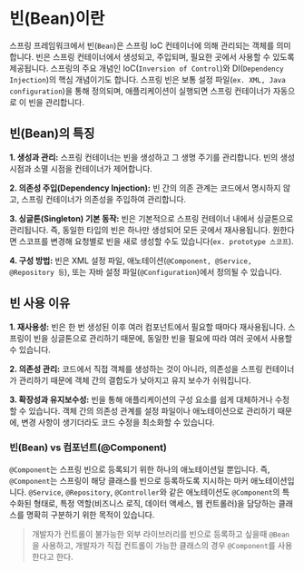 # 빈(Bean)이란

스프링 프레임워크에서 빈(`Bean`)은 스프링 IoC 컨테이너에 의해 관리되는 객체를 의미합니다. 빈은 스프링 컨테이너에서 생성되고, 주입되며, 필요한 곳에서 사용할 수 있도록 제공됩니다.
스프링의 주요 개념인 IoC(`Inversion of Control`)와 DI(`Dependency Injection`)의 핵심 개념이기도 합니다. 스프링 빈은 보통 설정 파일(`ex. XML, Java configuration`)을 통해 정의되며, 애플리케이션이 실행되면 스프링 컨테이너가 자동으로 이 빈을 관리합니다.

## 빈(Bean)의 특징

**1. 생성과 관리:** 스프링 컨테이너는 빈을 생성하고 그 생명 주기를 관리합니다. 빈의 생성 시점과 소멸 시점을 컨테이너가 제어합니다.

**2. 의존성 주입(Dependency Injection):** 빈 간의 의존 관계는 코드에서 명시하지 않고, 스프링 컨테이너가 의존성을 주입하여 관리합니다.

**3. 싱글톤(Singleton) 기본 동작:** 빈은 기본적으로 스프링 컨테이너 내에서 싱글톤으로 관리됩니다. 즉, 동일한 타입의 빈은 하나만 생성되어 모든 곳에서 재사용됩니다. 원한다면 스코프를 변경해 요청별로 빈을 새로 생성할 수도 있습니다(`ex. prototype 스코프`).

**4. 구성 방법:** 빈은 XML 설정 파일, 애노테이션(`@Component, @Service, @Repository 등`), 또는 자바 설정 파일(`@Configuration`)에서 정의될 수 있습니다.

## 빈 사용 이유

**1. 재사용성:** 빈은 한 번 생성된 이후 여러 컴포넌트에서 필요할 때마다 재사용됩니다. 스프링이 빈을 싱글톤으로 관리하기 때문에, 동일한 빈을 필요에 따라 여러 곳에서 사용할 수 있습니다.

**2. 의존성 관리:** 코드에서 직접 객체를 생성하는 것이 아니라, 의존성을 스프링 컨테이너가 관리하기 때문에 객체 간의 결합도가 낮아지고 유지 보수가 쉬워집니다.

**3. 확장성과 유지보수성:** 빈을 통해 애플리케이션의 구성 요소를 쉽게 대체하거나 수정할 수 있습니다. 객체 간의 의존성 관계를 설정 파일이나 애노테이션으로 관리하기 때문에, 변경 사항이 생기더라도 코드 수정을 최소화할 수 있습니다.

### 빈(Bean) vs 컴포넌트(@Component)

`@Component`는 스프링 빈으로 등록되기 위한 하나의 애노테이션일 뿐입니다. 즉, `@Component`는 스프링이 해당 클래스를 빈으로 등록하도록 지시하는 마커 애노테이션입니다.
`@Service`, `@Repository`, `@Controller`와 같은 애노테이션도 `@Component`의 특수화된 형태로, 특정 역할(비즈니스 로직, 데이터 액세스, 웹 컨트롤러)을 담당하는 클래스를 명확히 구분하기 위한 목적이 있습니다.

> 개발자가 컨트롤이 불가능한 외부 라이브러리를 빈으로 등록하고 싶을때 `@Bean`을 사용하고, 개발자가 직접 컨트롤이 가능한 클래스의 경우 `@Component`를 사용한다고 한다.
